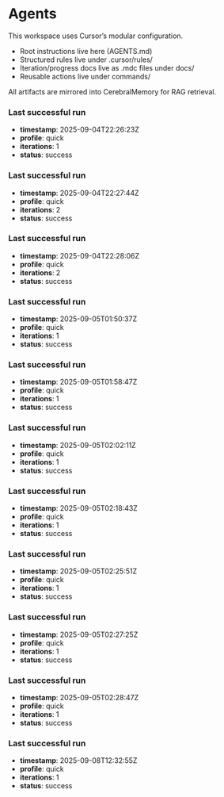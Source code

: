 # Agents

This workspace uses Cursor’s modular configuration.

- Root instructions live here (AGENTS.md)
- Structured rules live under .cursor/rules/
- Iteration/progress docs live as .mdc files under docs/
- Reusable actions live under commands/

All artifacts are mirrored into CerebralMemory for RAG retrieval.

### Last successful run
- **timestamp**: 2025-09-04T22:26:23Z
- **profile**: quick
- **iterations**: 1
- **status**: success

### Last successful run
- **timestamp**: 2025-09-04T22:27:44Z
- **profile**: quick
- **iterations**: 2
- **status**: success

### Last successful run
- **timestamp**: 2025-09-04T22:28:06Z
- **profile**: quick
- **iterations**: 2
- **status**: success

### Last successful run
- **timestamp**: 2025-09-05T01:50:37Z
- **profile**: quick
- **iterations**: 1
- **status**: success

### Last successful run
- **timestamp**: 2025-09-05T01:58:47Z
- **profile**: quick
- **iterations**: 1
- **status**: success

### Last successful run
- **timestamp**: 2025-09-05T02:02:11Z
- **profile**: quick
- **iterations**: 1
- **status**: success

### Last successful run
- **timestamp**: 2025-09-05T02:18:43Z
- **profile**: quick
- **iterations**: 1
- **status**: success

### Last successful run
- **timestamp**: 2025-09-05T02:25:51Z
- **profile**: quick
- **iterations**: 1
- **status**: success

### Last successful run
- **timestamp**: 2025-09-05T02:27:25Z
- **profile**: quick
- **iterations**: 1
- **status**: success

### Last successful run
- **timestamp**: 2025-09-05T02:28:47Z
- **profile**: quick
- **iterations**: 1
- **status**: success

### Last successful run
- **timestamp**: 2025-09-08T12:32:55Z
- **profile**: quick
- **iterations**: 1
- **status**: success

